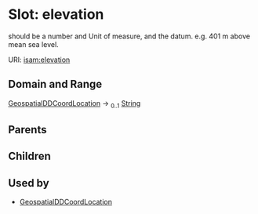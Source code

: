 
# Slot: elevation


should be a number and Unit of measure, and the datum. e.g. 401 m above mean sea level.

URI: [isam:elevation](http://resource.isamples.org/schema/elevation)


## Domain and Range

[GeospatialDDCoordLocation](GeospatialDDCoordLocation.md) &#8594;  <sub>0..1</sub> [String](types/String.md)

## Parents


## Children


## Used by

 * [GeospatialDDCoordLocation](GeospatialDDCoordLocation.md)
